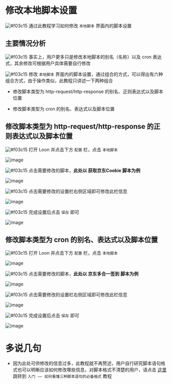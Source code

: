 # 修改本地脚本设置

![#f03c15](https://placehold.it/15/f03c15/000000?text=+) 通过此教程学习如何修改 `本地脚本` 界面内的脚本设置

## 主要情况分析

![#f03c15](https://placehold.it/15/f03c15/000000?text=+) 事实上，用户更多只是修改本地脚本的别名（名称）以及 cron 表达式，其余修改可根据用户具体需要自行修改

![#f03c15](https://placehold.it/15/f03c15/000000?text=+) 修改 `本地脚本` 界面内的脚本设置，通过组合的方式，可以得出有六种组合方式，由于操作类似，此教程只讲述一下两种组合

- 修改脚本类型为 http-request/http-response 的别名、正则表达式以及脚本位置

- 修改脚本类型为 cron 的别名、表达式以及脚本位置

## 修改脚本类型为 http-request/http-response 的正则表达式以及脚本位置

![#f03c15](https://placehold.it/15/f03c15/000000?text=+) 打开 Loon 并点击下方 `配置` 栏，点击 `本地脚本`

![image](https://raw.githubusercontent.com/TiyNa/LoonManualimg/main/Plus/Local_Script.jpg)

![#f03c15](https://placehold.it/15/f03c15/000000?text=+) 点击需要修改的脚本，**此处以 获取京东Cookie 脚本为例**

![image](https://raw.githubusercontent.com/TiyNa/LoonManualimg/main/Plus/JaveScript_Modify_1_1.jpg)

![#f03c15](https://placehold.it/15/f03c15/000000?text=+) 点击需要修改的设置栏右侧区域即可修改此栏信息

![image](https://raw.githubusercontent.com/TiyNa/LoonManualimg/main/Plus/JaveScript_Modify_1_2.jpg)

![#f03c15](https://placehold.it/15/f03c15/000000?text=+) 完成设置后点击 `保存` 即可

![image](https://raw.githubusercontent.com/TiyNa/LoonManualimg/main/Plus/JaveScript_Modify_1_3.jpg)

## 修改脚本类型为 cron 的别名、表达式以及脚本位置

![#f03c15](https://placehold.it/15/f03c15/000000?text=+) 打开 Loon 并点击下方 `配置` 栏，点击 `本地脚本`

![image](https://raw.githubusercontent.com/TiyNa/LoonManualimg/main/Plus/Local_Script.jpg)

![#f03c15](https://placehold.it/15/f03c15/000000?text=+) 点击需要修改的脚本，**此处以 京东多合一签到 脚本为例**

![image](https://raw.githubusercontent.com/TiyNa/LoonManualimg/main/Plus/JaveScript_Modify_2_1.jpg)

![#f03c15](https://placehold.it/15/f03c15/000000?text=+) 点击需要修改的设置栏右侧区域即可修改此栏信息

![image](https://raw.githubusercontent.com/TiyNa/LoonManualimg/main/Plus/JaveScript_Modify_2_2.jpg)

![#f03c15](https://placehold.it/15/f03c15/000000?text=+) 完成设置后点击 `保存` 即可

![image](https://raw.githubusercontent.com/TiyNa/LoonManualimg/main/Plus/JaveScript_Modify_2_3.jpg)

# 多说几句

- 因为此处可供修改的信息过多，此教程就不再赘述，用户自行研究脚本语句格式也可以明晰应该如何修改哪些信息，对脚本格式不清楚的用户，请点击 [这里](https://github.com/chiupam/tutorial/blob/master/Loon/Plus/JaveScript_Format.md) 跳转到 `入门 —— 如何看懂三种脚本语句的必备格式` 教程
